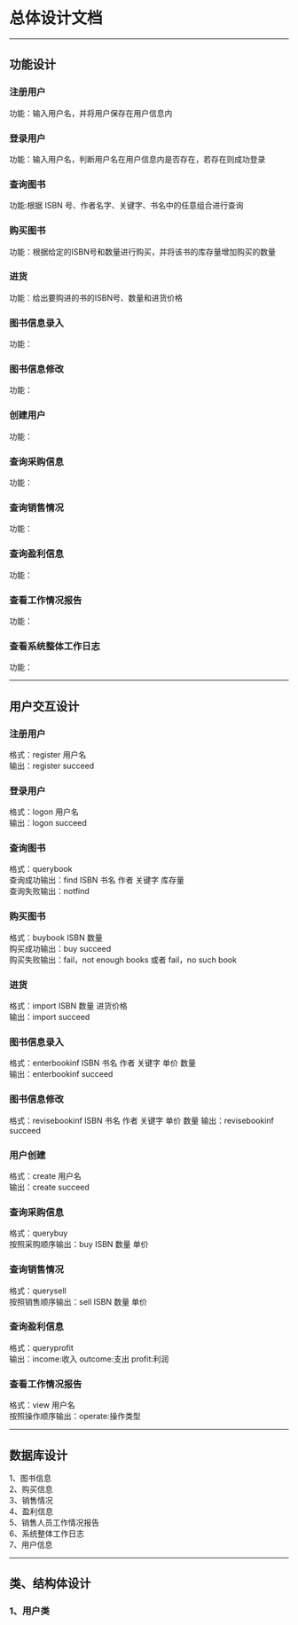 # 总体设计文档

***

## 功能设计
### 注册用户
功能：输入用户名，并将用户保存在用户信息内
### 登录用户
功能：输入用户名，判断用户名在用户信息内是否存在，若存在则成功登录
### 查询图书
功能:根据 ISBN 号、作者名字、关键字、书名中的任意组合进行查询
### 购买图书
功能：根据给定的ISBN号和数量进行购买，并将该书的库存量增加购买的数量
### 进货
功能：给出要购进的书的ISBN号、数量和进货价格
### 图书信息录入
功能：
### 图书信息修改
功能：
### 创建用户
功能：
### 查询采购信息
功能：
### 查询销售情况
功能：
### 查询盈利信息
功能：
### 查看工作情况报告
功能：
### 查看系统整体工作日志
功能：

***

## 用户交互设计
### 注册用户
格式：register 用户名  
输出：register succeed
### 登录用户
格式：logon 用户名  
输出：logon succeed
### 查询图书
格式：querybook   
查询成功输出：find ISBN 书名 作者 关键字 库存量   
查询失败输出：notfind  
### 购买图书
格式：buybook ISBN 数量  
购买成功输出：buy succeed  
购买失败输出：fail，not enough books 或者 fail，no such book  
### 进货
格式：import ISBN 数量 进货价格   
输出：import succeed
### 图书信息录入
格式：enterbookinf ISBN 书名 作者 关键字 单价 数量  
输出：enterbookinf succeed
### 图书信息修改
格式：revisebookinf ISBN 书名 作者 关键字 单价 数量
输出：revisebookinf succeed
### 用户创建
格式：create 用户名  
输出：create succeed
### 查询采购信息
格式：querybuy  
按照采购顺序输出：buy ISBN 数量 单价
### 查询销售情况
格式：querysell  
按照销售顺序输出：sell ISBN 数量 单价
### 查询盈利信息
格式：queryprofit  
输出：income:收入 outcome:支出 profit:利润
### 查看工作情况报告
格式：view 用户名  
按照操作顺序输出：operate:操作类型 

***

## 数据库设计
1、图书信息  
2、购买信息  
3、销售情况  
4、盈利信息  
5、销售人员工作情况报告  
6、系统整体工作日志  
7、用户信息

***

## 类、结构体设计
### 1、用户类 
